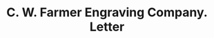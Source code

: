 ---
doi: 10.7916/D8RJ5WKN
date_other: '1900'
date_other_textual: '1900'
form: correspondence
genre:
- Letters (correspondence)
name:
- C. W. Farmer Engraving Company
object_in_context_url: https://biggert.cul.columbia.edu/items/view/ave_biggert_00604
subject_hierarchical_geographic:
- Detroit, Michigan, United States
subject_name:
- C. W. Farmer Engraving Company
title: C. W. Farmer Engraving Company. Letter
sort_title: C. W. Farmer Engraving Company. Letter
call_number: ave_biggert_00604
coordinates:
- 42.331388888888895,-83.04583333333333
pid: ave_biggert_00604
identifiers: ave_biggert_00604
permalink: /biggert/ave_biggert_00604/
layout: iiif-image-page
---